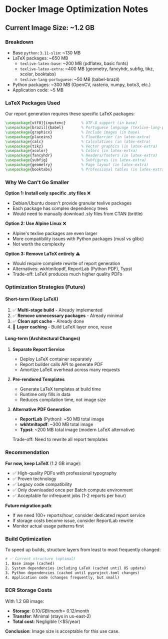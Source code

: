 # Docker Image Optimization Notes

## Current Image Size: ~1.2 GB

### Breakdown
- Base `python:3.11-slim`: ~130 MB
- LaTeX packages: ~650 MB
  - `texlive-latex-base`: ~200 MB (pdflatex, basic fonts)
  - `texlive-latex-extra`: ~400 MB (geometry, fancyhdr, subfig, tikz, xcolor, booktabs)
  - `texlive-lang-portuguese`: ~50 MB (babel-brazil)
- Python packages: ~300 MB (OpenCV, rasterio, numpy, boto3, etc.)
- Application code: ~5 MB

### LaTeX Packages Used

Our report generation requires these specific LaTeX packages:

```latex
\usepackage[utf8]{inputenc}       % UTF-8 support (in base)
\usepackage[brazil]{babel}        % Portuguese language (texlive-lang-portuguese)
\usepackage{graphicx}             % Include images (in base)
\usepackage{placeins}             % FloatBarrier (in latex-extra)
\usepackage{calc}                 % Calculations (in latex-extra)
\usepackage{tikz}                 % Vector graphics (in latex-extra)
\usepackage{xcolor}               % Colors (in latex-extra)
\usepackage{fancyhdr}             % Headers/footers (in latex-extra)
\usepackage{subfig}               % Subfigures (in latex-extra)
\usepackage{geometry}             % Page layout (in latex-extra)
\usepackage{booktabs}             % Professional tables (in latex-extra)
```

### Why We Can't Go Smaller

**Option 1: Install only specific .sty files** ❌
- Debian/Ubuntu doesn't provide granular texlive packages
- Each package has complex dependency trees
- Would need to manually download .sty files from CTAN (brittle)

**Option 2: Use Alpine Linux** ❌
- Alpine's texlive packages are even larger
- More compatibility issues with Python packages (musl vs glibc)
- Not worth the complexity

**Option 3: Remove LaTeX entirely** ⚠️
- Would require complete rewrite of report generation
- Alternatives: wkhtmltopdf, ReportLab (Python PDF), Typst
- Trade-off: LaTeX produces much higher quality PDFs

### Optimization Strategies (Future)

#### Short-term (Keep LaTeX)
1. ✅ **Multi-stage build** - Already implemented
2. ✅ **Remove unnecessary packages** - Already minimal
3. ✅ **Clean apt cache** - Already done
4. 🔄 **Layer caching** - Build LaTeX layer once, reuse

#### Long-term (Architectural Changes)
1. **Separate Report Service**
   - Deploy LaTeX container separately
   - Report builder calls API to generate PDF
   - Amortize LaTeX overhead across many requests

2. **Pre-rendered Templates**
   - Generate LaTeX templates at build time
   - Runtime only fills in data
   - Reduces compilation time, not image size

3. **Alternative PDF Generation**
   - **ReportLab** (Python): ~50 MB total image
   - **wkhtmltopdf**: ~300 MB total image
   - **Typst**: ~200 MB total image (modern LaTeX alternative)

   Trade-off: Need to rewrite all report templates

### Recommendation

**For now, keep LaTeX** (1.2 GB image):
- ✅ High-quality PDFs with professional typography
- ✅ Proven technology
- ✅ Legacy code compatibility
- ✅ Only downloaded once per Batch compute environment
- ✅ Acceptable for infrequent jobs (1-2 reports per hour)

**Future migration path**:
- If we need 100+ reports/hour, consider dedicated report service
- If storage costs become issue, consider ReportLab rewrite
- Monitor actual usage patterns first

### Build Optimization

To speed up builds, structure layers from least to most frequently changed:

```dockerfile
# ✅ Current structure (optimal)
1. Base image (cached)
2. System dependencies including LaTeX (cached until OS update)
3. Python dependencies (cached until pyproject.toml changes)
4. Application code (changes frequently, but small)
```

### ECR Storage Costs

With 1.2 GB image:
- **Storage**: $0.10/GB/month = ~$0.12/month
- **Transfer**: Minimal (stays in us-east-2)
- **Total cost**: Negligible (<$5/year)

**Conclusion**: Image size is acceptable for this use case.
